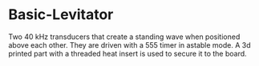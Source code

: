 # Basic-Levitator
Two 40 kHz transducers that create a standing wave when positioned above each other.  They are driven with a 555 timer in astable mode.  A 3d printed part with a threaded heat insert is used to secure it to the board.

